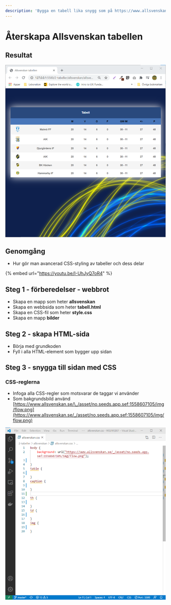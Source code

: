 ```yaml
---
description: 'Bygga en tabell lika snygg som på https://www.allsvenskan.se/tabell'
---
```


# Återskapa Allsvenskan tabellen

## Resultat

![](../.gitbook/assets/image%20%2848%29.png)

## Genomgång

* Hur gör man avancerad CSS-styling av tabeller och dess delar

{% embed url="https://youtu.be/I-UhJyQ7oR4" %}

## Steg 1 - förberedelser - webbrot

* Skapa en mapp som heter **allsvenskan**
* Skapa en webbsida som heter **tabell.html**
* Skapa en CSS-fil som heter **style.css**
* Skapa en mapp **bilder**

## Steg 2 - skapa HTML-sida

* Börja med grundkoden
* Fyll i alla HTML-element som bygger upp sidan

## **Steg 3 - snygga till sidan med CSS**

### CSS-reglerna

* Infoga alla CSS-regler som motsvarar de taggar vi använder
* Som bakgrundsbild använd [https://www.allsvenskan.se/\_/asset/no.seeds.app.sef:1558607105/img/flow.png](https://www.allsvenskan.se/_/asset/no.seeds.app.sef:1558607105/img/flow.png)

![](../.gitbook/assets/image%20%2854%29.png)

